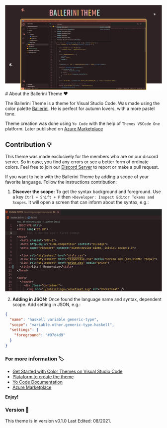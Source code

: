 <img src="https://github.com/Ballerini-Server/Ballerini-theme/blob/main/assets/BALLERINITHEMEv2.png"/>
# About the Ballerini Theme ❤️

The Ballerini Theme is a theme for Visual Studio Code. Was made using the color palette [Ballerini](https://github.com/Ballerini-Server/BrandGuide). He is perfect for autumn lovers, with a more pastel tone.

Theme creation was done using `Yo Code` with the help of `Themes VSCode One` platform. Later published on [Azure Marketplace]()
## Contribution 💡

This theme was made exclusively for the members who are on our discord server. So in case, you find any errors or see a better form of ordinate colors. Feel free to join our [Discord Server](https://discord.gg/pDbY76q8Qf) to report or make a pull request.

If you want to help with the Ballerini Theme by adding a scope of your favorite language. Follow the instructions contribution:

1. **Discover the scope:**
To get the syntax background and foreground. Use a key `Ctrl + Shift + P` then `>Developer: Inspect Editor Tokens and Scopes`. It will open a screen that can inform about the syntax, e.g.:

<img src="https://github.com/Ballerini-Server/Ballerini-theme/blob/main/assets/DiscoverScope.gif"/>

2. **Adding in JSON:**
Once found the language name and syntax, dependent scope. Add setting in JSON, e.g.:
```json
{
  "name": "haskell variable generic-type",
  "scope": "variable.other.generic-type.haskell",
  "settings": {
    "foreground": "#97d4d9"
  }
}
```
### For more information 🏷️

* [Get Started with Color Themes on Visual Studio Code](https://code.visualstudio.com/docs/getstarted/themes)
* [Plataform to create the theme](https://themes.vscode.one)
* [Yo Code Documentation](https://vscode.readthedocs.io/en/latest/extensions/yocode/)
* [Azure Marketplace](https://azuremarketplace.microsoft.com/pt-br/marketplace/) 

**Enjoy!**

### Version 🎈

This theme is in version v0.1.0 Last Edited: 08/2021.
